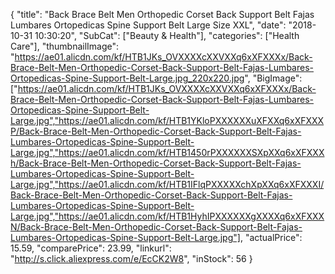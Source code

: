 {
	"title": "Back Brace Belt Men Orthopedic Corset Back Support Belt Fajas Lumbares Ortopedicas Spine Support Belt Large Size XXL",
	"date": "2018-10-31 10:30:20",
	"SubCat": ["Beauty & Health"],
	"categories": ["Health Care"],
	"thumbnailImage": "https://ae01.alicdn.com/kf/HTB1JKs_OVXXXXcXXVXXq6xXFXXXx/Back-Brace-Belt-Men-Orthopedic-Corset-Back-Support-Belt-Fajas-Lumbares-Ortopedicas-Spine-Support-Belt-Large.jpg_220x220.jpg",
	"BigImage": ["https://ae01.alicdn.com/kf/HTB1JKs_OVXXXXcXXVXXq6xXFXXXx/Back-Brace-Belt-Men-Orthopedic-Corset-Back-Support-Belt-Fajas-Lumbares-Ortopedicas-Spine-Support-Belt-Large.jpg","https://ae01.alicdn.com/kf/HTB1YKloPXXXXXXuXFXXq6xXFXXXP/Back-Brace-Belt-Men-Orthopedic-Corset-Back-Support-Belt-Fajas-Lumbares-Ortopedicas-Spine-Support-Belt-Large.jpg","https://ae01.alicdn.com/kf/HTB1450rPXXXXXXSXpXXq6xXFXXXh/Back-Brace-Belt-Men-Orthopedic-Corset-Back-Support-Belt-Fajas-Lumbares-Ortopedicas-Spine-Support-Belt-Large.jpg","https://ae01.alicdn.com/kf/HTB1IFlqPXXXXXchXpXXq6xXFXXXI/Back-Brace-Belt-Men-Orthopedic-Corset-Back-Support-Belt-Fajas-Lumbares-Ortopedicas-Spine-Support-Belt-Large.jpg","https://ae01.alicdn.com/kf/HTB1HyhIPXXXXXXgXXXXq6xXFXXXN/Back-Brace-Belt-Men-Orthopedic-Corset-Back-Support-Belt-Fajas-Lumbares-Ortopedicas-Spine-Support-Belt-Large.jpg"],
	"actualPrice": 15.59,
	"comparePrice": 23.99,
	"linkurl": "http://s.click.aliexpress.com/e/EcCK2W8",
	"inStock": 56
}
